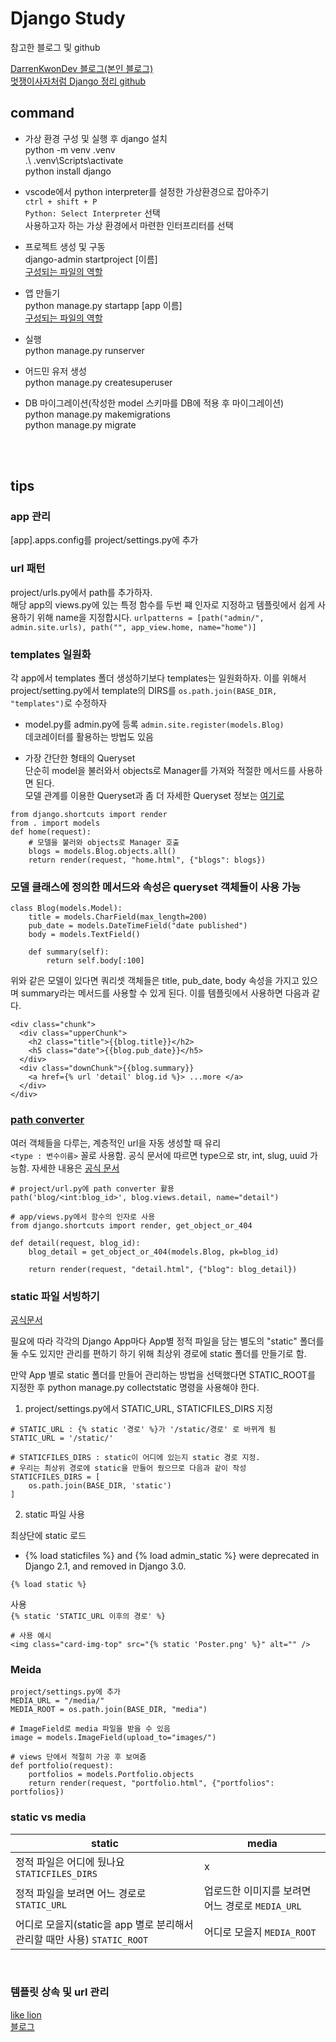 # Django Study

참고한 블로그 및 github

[DarrenKwonDev 블로그(본인 블로그)](https://darrengwon.tistory.com/category/python%2C%20Selenium%2C%20Django/%F0%9F%94%AB%20Django)  
[멋쟁이사자처럼 Django 정리 github](https://github.com/LikeLionSCH/LikeLion_Django_Study_Summary)

## command

- 가상 환경 구성 및 실행 후 django 설치  
  python -m venv .venv  
  .\ .venv\Scripts\activate  
  python install django

- vscode에서 python interpreter를 설정한 가상환경으로 잡아주기  
  `ctrl + shift + P`  
  `Python: Select Interpreter` 선택  
  사용하고자 하는 가상 환경에서 마련한 인터프리터를 선택

- 프로젝트 생성 및 구동  
  django-admin startproject [이름]  
  [구성되는 파일의 역할](https://darrengwon.tistory.com/343?category=879979)

- 앱 만들기  
  python manage.py startapp [app 이름]  
  [구성되는 파일의 역할](https://darrengwon.tistory.com/343?category=879979)

- 실행  
  python manage.py runserver

- 어드민 유저 생성  
  python manage.py createsuperuser

- DB 마이그레이션(작성한 model 스키마를 DB에 적용 후 마이그레이션)  
  python manage.py makemigrations  
  python manage.py migrate

<br/>
<br/>

## tips

### app 관리

[app].apps.config를 project/settings.py에 추가

### url 패턴

project/urls.py에서 path를 추가하자.  
 해당 app의 views.py에 있는 특정 함수를 두번 쨰 인자로 지정하고
템플릿에서 쉽게 사용하기 위해 name을 지정합시다.
`urlpatterns = [path("admin/", admin.site.urls), path("", app_view.home, name="home")]`

### templates 일원화

각 app에서 templates 폴더 생성하기보다 templates는 일원화하자. 이를 위해서 project/setting.py에서 template의 DIRS를
`os.path.join(BASE_DIR, "templates")`로 수정하자

- model.py를 admin.py에 등록
  `admin.site.register(models.Blog)`  
  데코레이터를 활용하는 방법도 있음

- 가장 간단한 형태의 Queryset  
  단순히 model을 불러와서 objects로 Manager를 가져와
  적절한 메서드를 사용하면 된다.  
  모델 관계를 이용한 Queryset과 좀 더 자세한 Queryset 정보는 [여기로](https://darrengwon.tistory.com/352?category=879979)

```
from django.shortcuts import render
from . import models
def home(request):
    # 모델을 불러와 objects로 Manager 호출
    blogs = models.Blog.objects.all()
    return render(request, "home.html", {"blogs": blogs})
```

### 모델 클래스에 정의한 메서드와 속성은 queryset 객체들이 사용 가능

```
class Blog(models.Model):
    title = models.CharField(max_length=200)
    pub_date = models.DateTimeField("date published")
    body = models.TextField()

    def summary(self):
        return self.body[:100]
```

위와 같은 모델이 있다면 쿼리셋 객체들은 title, pub_date, body 속성을 가지고 있으며 summary라는 메서드를 사용할 수 있게 된다. 이를 템플릿에서 사용하면 다음과 같다.

```
<div class="chunk">
  <div class="upperChunk">
    <h2 class="title">{{blog.title}}</h2>
    <h5 class="date">{{blog.pub_date}}</h5>
  </div>
  <div class="downChunk">{{blog.summary}}
    <a href={% url 'detail' blog.id %}> ...more </a>
  </div>
</div>
```

### [path converter](https://darrengwon.tistory.com/478)

여러 객체들을 다루는, 계층적인 url을 자동 생성할 때 유리  
`<type : 변수이름>` 꼴로 사용함.
공식 문서에 따르면 type으로 str, int, slug, uuid 가능함.
자세한 내용은 [공식 문서](https://docs.djangoproject.com/en/3.1/topics/http/urls/)

```
# project/url.py에 path converter 활용
path('blog/<int:blog_id>', blog.views.detail, name="detail")

# app/views.py에서 함수의 인자로 사용
from django.shortcuts import render, get_object_or_404

def detail(request, blog_id):
    blog_detail = get_object_or_404(models.Blog, pk=blog_id)

    return render(request, "detail.html", {"blog": blog_detail})
```

### static 파일 서빙하기

[공식문서](https://docs.djangoproject.com/en/3.1/howto/static-files/)

필요에 따라 각각의 Django App마다 App별 정적 파일을 담는 별도의 "static" 폴더를 둘 수도 있지만
관리를 편하기 하기 위해 최상위 경로에 static 폴더를 만들기로 함.

만약 App 별로 static 폴더를 만들어 관리하는 방법을 선택했다면
STATIC_ROOT를 지정한 후 python manage.py collectstatic 명령을 사용해야 한다.

1. project/settings.py에서 STATIC_URL, STATICFILES_DIRS 지정

```
# STATIC_URL : {% static '경로' %}가 '/static/경로' 로 바뀌게 됨
STATIC_URL = '/static/'

# STATICFILES_DIRS : static이 어디에 있는지 static 경로 지정.
# 우리는 최상위 경로에 static을 만들어 줬으므로 다음과 같이 작성
STATICFILES_DIRS = [
    os.path.join(BASE_DIR, 'static')
]
```

2. static 파일 사용

최상단에 static 로드

- {% load staticfiles %} and {% load admin_static %} were deprecated in Django 2.1, and removed in Django 3.0.

`{% load static %}`

사용  
`{% static 'STATIC_URL 이후의 경로' %}`

```
# 사용 예시
<img class="card-img-top" src="{% static 'Poster.png' %}" alt="" />
```

### Meida

```
project/settings.py에 추가
MEDIA_URL = "/media/"
MEDIA_ROOT = os.path.join(BASE_DIR, "media")
```

```
# ImageField로 media 파일을 받을 수 있음
image = models.ImageField(upload_to="images/")
```

```
# views 단에서 적절히 가공 후 보여줌
def portfolio(request):
    portfolios = models.Portfolio.objects
    return render(request, "portfolio.html", {"portfolios": portfolios})
```

### static vs media

| static                                                                   | media                                            |
| ------------------------------------------------------------------------ | ------------------------------------------------ |
| 정적 파일은 어디에 뒀나요 `STATICFILES_DIRS`                             | x                                                |
| 정적 파일을 보려면 어느 경로로 `STATIC_URL`                              | 업로드한 이미지를 보려면 어느 경로로 `MEDIA_URL` |
| 어디로 모을지(static을 app 별로 분리해서 관리할 때만 사용) `STATIC_ROOT` | 어디로 모을지 `MEDIA_ROOT`                       |

<br />

### 템플릿 상속 및 url 관리

[like lion](https://github.com/LikeLionSCH/LikeLion_Django_Study_Summary/blob/master/Summary/1st_Week_4/1st_Week_4_7.md)  
[블로그](https://darrengwon.tistory.com/469?category=879979)
